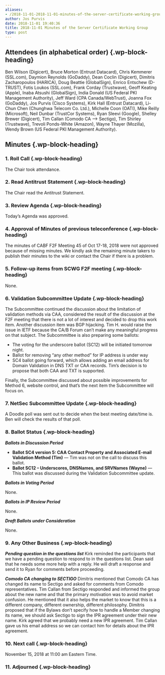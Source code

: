 ```yaml
---
aliases:
- /2018-11-01-2018-11-01-minutes-of-the-server-certificate-working-group/
author: Jos Purvis
date: 2018-11-01 19:40:36
title: 2018-11-01 Minutes of the Server Certificate Working Group
type: post
---
```


## Attendees (in alphabetical order) {.wp-block-heading}

Ben Wilson (Digicert), Bruce Morton (Entrust Datacard), Chris Kemmerer (SSL.com), Daymion Reynolds (GoDaddy), Dean Coclin (Digicert), Dimitris Zacharopoulos (HARICA), Doug Beattie (GlobalSign), Enrico Entschew (D-TRUST), Fotis Loukos (SSL.com), Frank Corday (Trustwave), Geoff Keating (Apple), Inaba Atsushi (GlobalSign), India Donald (US Federal PKI Management Authority), Jeff Ward (CPA Canada/WebTrust), Joanna Fox (GoDaddy), Jos Purvis (Cisco Systems), Kirk Hall (Entrust Datacard), Li-Chun Chen (Chunghwa Telecom Co. Ltd.), Michelle Coon (OATI), Mike Reilly (Microsoft), Neil Dunbar (TrustCor Systems), Ryan Sleevi (Google), Shelley Brewer (Digicert), Tim Callan (Comodo CA –> Sectigo), Tim Shirley (Trustwave), Trevoli Ponds-White (Amazon), Wayne Thayer (Mozilla), Wendy Brown (US Federal PKI Management Authority).

## Minutes {.wp-block-heading}

### 1. Roll Call {.wp-block-heading}

The Chair took attendance.

### 2. Read Antitrust Statement {.wp-block-heading}

The Chair read the Antitrust Statement.

### 3. Review Agenda {.wp-block-heading}

Today’s Agenda was approved.

### 4. Approval of Minutes of previous teleconference {.wp-block-heading}

The minutes of CABF F2F Meeting 45 of Oct 17-18, 2018 were not approved because of missing minutes. We kindly ask the remaining minute takers to publish their minutes to the wiki or contact the Chair if there is a problem.

### 5. Follow-up items from SCWG F2F meeting {.wp-block-heading}

None.

### 6. Validation Subcommittee Update {.wp-block-heading}

The Subcommittee continued the discussion about the limitation of validation methods via CAA, considered the result of the discussion at the F2F meeting that there is not a lot of interest and decided to drop this work item.
Another discussion item was BGP hijacking. Tim H. would raise the issue in IETF because the CA/B Forum can’t make any meaningful progress on that subject.
The Subcommittee is also preparing some ballots:

- The voting for the underscore ballot (SC12) will be initiated tomorrow night.
- Ballot for removing “any other method” for IP address is under way
- SC4 ballot going forward, which allows adding an email address for Domain Validation in DNS TXT or CAA records. Tim’s decision is to propose that both CAA and TXT is supported.

Finally, the Subcommittee discussed about possible improvements for Method 6, website control, and that’s the next item the Subcommittee will focus on.

### 7. NetSec Subcommittee Update {.wp-block-heading}

A Doodle poll was sent out to decide when the best meeting date/time is. Ben will check the results of that poll.

### 8. Ballot Status {.wp-block-heading}

_**Ballots in Discussion Period**_

- **Ballot SC4 version 5: CAA Contact Property and Associated E-mail Validation Method (Tim)** — Tim was not on the call to discuss this ballot.
- **Ballot SC12 – Underscores, DNSNames, and SRVNames (Wayne)** — This ballot was discussed during the Validation Subcommittee update.

_**Ballots in Voting Period**_

None.

_**Ballots in IP Review Period**_

None.

_**Draft Ballots under Consideration**_

None.

### 9. Any Other Business {.wp-block-heading}

_**Pending question in the questions list**_
Kirk reminded the participants that we have a pending question to respond to in the questions list. Dean said that he needs some more help with a reply. He will draft a response and send it to Ryan for comments before proceeding.

_**Comodo CA changing to SECTIGO**_
Dimitris mentioned that Comodo CA has changed its name to Sectigo and asked for comments from Comodo representatives. Tim Callan from Sectigo responded and informed the group about the new name and that the primary motivation was to avoid market confusion. He mentioned that it also helps the market to know that this is a different company, different ownership, different philosophy.
Dimitris proposed that if the Bylaws don’t specify how to handle a Member changing its name, we should ask Sectigo to sign the IPR agreement under their new name. Kirk agreed that we probably need a new IPR agreement. Tim Callan gave us his email address so we can contact him for details about the IPR agreement.

### 10. Next call {.wp-block-heading}

November 15, 2018 at 11:00 am Eastern Time.

### 11. Adjourned {.wp-block-heading}